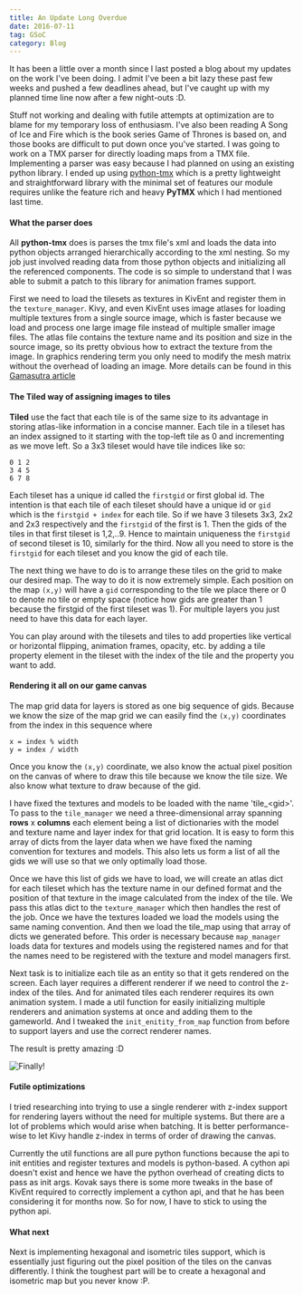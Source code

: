 ```yaml
---
title: An Update Long Overdue
date: 2016-07-11
tag: GSoC
category: Blog
---
```


It has been a little over a month since I last posted a blog about my updates
on the work I've been doing. I admit I've been a bit lazy these past few weeks
and pushed a few deadlines ahead, but I've caught up with my planned time line 
now after a few night-outs :D.

Stuff not working and dealing with futile attempts at optimization are to blame
for my temporary loss of enthusiasm. I've also been reading A Song of Ice
and Fire which is the book series Game of Thrones is based on, and those books
are difficult to put down once you've started. I was going to work on a TMX
parser for directly loading maps from a TMX file. Implementing a parser was
easy because I had planned on using an existing python library. I ended up
using [python-tmx](https://pypi.python.org/pypi/tmx) which is a pretty
lightweight and straightforward library with the minimal set of features our
module requires unlike the feature rich and heavy **PyTMX** which I had 
mentioned last time.

#### What the parser does

All **python-tmx** does is parses the tmx file's xml and loads the data into
python objects arranged hierarchically according to the xml nesting. So my job
just involved reading data from those python objects and initializing all the
referenced components. The code is so simple to understand that I was able to
submit a patch to this library for animation frames support.

First we need to load the tilesets as textures in KivEnt and register them in
the `texture_manager`. Kivy, and even KivEnt uses image atlases for loading
multiple textures from a single source image, which is faster because we load
and process one large image file instead of multiple smaller image files. The
atlas file contains the texture name and its position and size in the source
image, so its pretty obvious how to extract the texture from the image.
In graphics rendering term you only need to modify the mesh matrix without the
overhead of loading an image. More details can be found in this
[Gamasutra article](http://www.gamasutra.com/view/feature/2530/practical_texture_atlases.php)

#### The **Tiled** way of assigning images to tiles 

**Tiled** use the fact that each tile is of the same size to its advantage in
storing atlas-like information in a concise manner. Each tile in a tileset has
an index assigned to it starting with the top-left tile as 0 and incrementing
as we move left. So a 3x3 tileset would have tile indices like so:

```
0 1 2
3 4 5
6 7 8
```

Each tileset has a unique id called the `firstgid` or first global id.
The intention is that each tile of each tileset should have a unique id or
`gid` which is the `firstgid + index` for each tile. So if we have 3 tilesets
3x3, 2x2 and 2x3 respectively and the `firstgid` of the first is 1. Then the
gids of the tiles in that first tileset is 1,2,..9. Hence to maintain uniqueness
the `firstgid` of second tileset is 10, similarly for the third. Now all you
need to store is the `firstgid` for each tileset and you know the gid of each
tile.

The next thing we have to do is to arrange these tiles on the grid to make our
desired map. The way to do it is now extremely simple. Each position on the
map `(x,y)` will have a `gid` corresponding to the tile we place there or 0 to
denote no tile or empty space (notice how gids are greater than 1 because the
firstgid of the first tileset was 1). For multiple layers you just need to have
this data for each layer.

You can play around with the tilesets and tiles to add properties like vertical
or horizontal flipping, animation frames, opacity, etc. by adding a tile
property element in the tileset with the index of the tile and the property you
want to add.

#### Rendering it all on our game canvas

The map grid data for layers is stored as one big sequence of gids. Because we
know the size of the map grid we can easily find the `(x,y)` coordinates from
the index in this sequence where

```
x = index % width
y = index / width
```

Once you know the `(x,y)` coordinate, we also know the actual pixel position
on the canvas of where to draw this tile because we know the tile size. We also
know what texture to draw because of the gid.

I have fixed the textures and models to be loaded with the name 'tile\_\<gid\>'.
To pass to the `tile_manager` we need a three-dimensional array spanning
**rows** x **columns** each element being a list of dictionaries with the
model and texture name and layer index for that grid location. It is easy to
form this array of dicts from the layer data when we have fixed the naming
convention for textures and models. This also lets us form a list of all the
gids we will use so that we only optimally load those.

Once we have this list of gids we have to load, we will create an atlas dict
for each tileset which has the texture name in our defined format and the
position of that texture in the image calculated from the index of the tile.
We pass this atlas dict to the `texture_manager` which then handles the rest of
the job. Once we have the textures loaded we load the models using the same
naming convention. And then we load the tile\_map using that array of dicts we 
generated before. This order is necessary because `map_manager` loads data for
textures and models using the registered names and for that the names need to
be registered with the texture and model managers first.

Next task is to initialize each tile as an entity so that it gets rendered on
the screen. Each layer requires a different renderer if we need to control the
z-index of the tiles. And for animated tiles each renderer requires its own
animation system. I made a util function for easily initializing multiple
renderers and animation systems at once and adding them to the gameworld. And
I tweaked the `init_enitity_from_map` function from before to support layers
and use the correct renderer names.

The result is pretty amazing :D

![Finally!]({static}/images/map_tmx.png)

#### Futile optimizations

I tried researching into trying to use a single renderer with z-index support
for rendering layers without the need for multiple systems. But there are a lot
of problems which would arise when batching. It is better performance-wise to
let Kivy handle z-index in terms of order of drawing the canvas.

Currently the util functions are all pure python functions because the api to
init entities and register textures and models is python-based. A cython api
doesn't exist and hence we have the python overhead of creating dicts to pass
as init args. Kovak says there is some more tweaks in the base of KivEnt
required to correctly implement a cython api, and that he has been considering
it for months now. So for now, I have to stick to using the python api.

#### What next

Next is implementing hexagonal and isometric tiles support, which is essentially
just figuring out the pixel position of the tiles on the canvas differently.
I think the toughest part will be to create a hexagonal and isometric map but
you never know :P.
